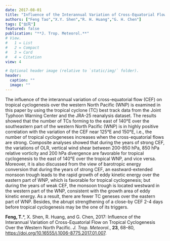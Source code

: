 ```yaml
---
date: 2017-08-01
title: "Influence of the Interannual Variation of Cross-Equatorial Flow on Tropical Cyclogenesis Over the Western North Pacific"
authors: ["Feng Tao","X.Y. Shen","R. H. Huang","G. H. Chen"]
tags: ["台风"]
featured: false
publication: "**J. Trop. Meteorol.**"
# View.
#   1 = List
#   2 = Compact
#   3 = Card
#   4 = Citation
view: 4

# Optional header image (relative to `static/img/` folder).
header:
  caption: ""
  image: ""
---
```


The influence of the interannual variation of cross-equatorial flow (CEF) on tropical cyclogenesis over the western North Pacific (WNP) is examined in this paper by using the tropical cyclone (TC) best track data from the Joint Typhoon Warning Center and the JRA-25 reanalysis dataset. The results showed that the number of TCs forming to the east of 140°E over the southeastern part of the western North Pacific (WNP) is in highly positive correlation with the variation of the CEF near 125°E and 150°E, i.e., the number of tropical cyclogeneses increases when the cross-equatorial flows are strong. Composite analyses showed that during the years of strong CEF, the variations of OLR, vertical wind shear between 200-850 hPa, 850 hPa relative vorticity and 200 hPa divergence are favorable for tropical cyclogenesis to the east of 140°E over the tropical WNP, and vice versa. Moreover, it is also discussed from the view of barotropic energy conversion that during the years of strong CEF, an eastward-extended monsoon trough leads to the rapid growth of eddy kinetic energy over the eastern part of WNP, which is favorable for tropical cyclogenesis; but during the years of weak CEF, the monsoon trough is located westward in the western part of the WNP, consistent with the growth area of eddy kinetic energy. As a result, there are fewer TC geneses over the eastern part of WNP. Besides, the abrupt strengthening of a close-by CEF 2-4 days before tropical cyclogenesis may be the one of its triggers. 

**Feng, T.**\*, X. Shen, R. Huang, and G. Chen, 2017: Influence of the Interannual Variation of Cross-Equatorial Flow on Tropical Cyclogenesis Over the Western North Pacific. *J. Trop. Meteorol.*, **23**, 68–80, https://doi.org/10.16555/j.1006-8775.2017.01.007.